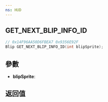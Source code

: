 ```yaml
---
ns: HUD
---
```

## GET_NEXT_BLIP_INFO_ID

```c
// 0x14F96AA50D6FBEA7 0x9356E92F
Blip GET_NEXT_BLIP_INFO_ID(int blipSprite);
```


## 參數
* **blipSprite**: 

## 返回值

